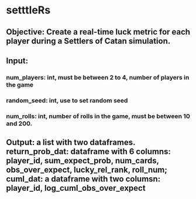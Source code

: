 # setttleRs

## Objective: Create a real-time luck metric for each player during a Settlers of Catan simulation. 
## Input: 
### num_players: int, must be between 2 to 4, number of players in the game
### random_seed: int, use to set random seed
### num_rolls: int, number of rolls in the game, must be between 10 and 200.

## Output: a list with two dataframes. return_prob_dat: dataframe with 6 columns: player_id, sum_expect_prob, num_cards, obs_over_expect, lucky_rel_rank, roll_num;  cuml_dat: a dataframe with two columsn: player_id, log_cuml_obs_over_expect
